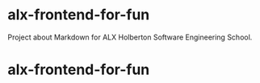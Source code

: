 # alx-frontend-for-fun
Project about Markdown for ALX Holberton Software Engineering School.
# alx-frontend-for-fun
